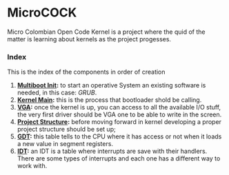 # MicroCOCK
Micro Colombian Open Code Kernel is a project where the quid of the matter is learning about kernels as the project progesses.

### Index
This is the index of the components in order of creation 

1. **[Multiboot Init](documentation/multiboot.md):** to start an operative System an existing software is needed, in this case: *GRUB*.
2. **[Kernel Main](documentation/kernel_main.md):** this is the process that bootloader shold be calling.
3. **[VGA](documentation/vga.md):** once the kernel is up, you can access to all the available I/O stuff, the very first driver should be VGA one to be able to write in the screen.
4. **[Project Structure](documentation/project_structure.md):** before moving forward in kernel developing a proper project structure should be set up;
5. **[GDT](documentation/gdt.md):** this table tells to the CPU where it has access or not when it loads a new value in segment registers.
6. **[IDT](documentation/idt.md):** an IDT is a table where interrupts are save with their handlers. There are some types of interrupts and each one has a different way to work with.
